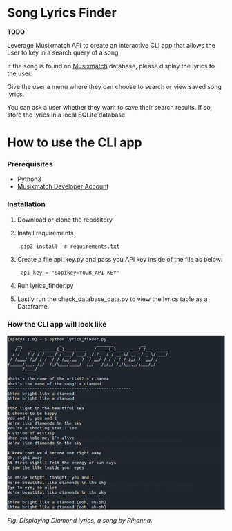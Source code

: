 # Song Lyrics Finder

**TODO**

Leverage Musixmatch API to create an interactive CLI app that allows the user to key in
a search query of a song.

If the song is found on [Musixmatch](https://developer.musixmatch.com/documentation) database, please display
the lyrics to the user.

Give the user a menu where they can choose to search or view saved song lyrics.

You can ask a user whether they want to save their search results. If so, store the lyrics
in a local SQLite database.


# How to use the CLI app


### Prerequisites

* [Python3](http://www.python.org/downloads)
* [Musixmatch Developer Account](https://developer.musixmatch.com/)

### Installation

1. Download or clone the repository

2. Install requirements
    
        pip3 install -r requirements.txt


3. Create a file api_key.py and pass you  API key inside of the file as below:

        api_key = "&apikey=YOUR_API_KEY"        

4. Run lyrics_finder.py

5. Lastly run the check_database_data.py to view the lyrics table as a Dataframe.

### How  the CLI app  will look like

![Fig: showing the screenshop of the CLI](./music.png)

*Fig: Displaying Diamond lyrics, a song by Rihanna.*